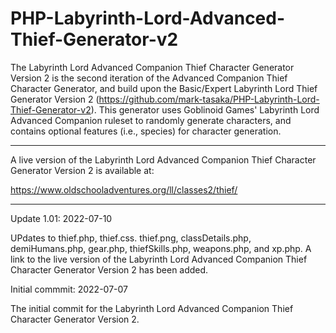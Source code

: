 # PHP-Labyrinth-Lord-Advanced-Thief-Generator-v2
The Labyrinth Lord Advanced Companion Thief Character Generator Version 2 is the second iteration of the Advanced Companion Thief Character Generator, and build upon the Basic/Expert Labyrinth Lord Thief Generator Version 2 (https://github.com/mark-tasaka/PHP-Labyrinth-Lord-Thief-Generator-v2). This generator uses Goblinoid Games' Labyrinth Lord Advanced Companion ruleset to randomly generate characters, and contains optional features (i.e., species) for character generation.


--------------

A live version of the Labyrinth Lord Advanced Companion Thief Character Generator Version 2 is available at:

https://www.oldschooladventures.org/ll/classes2/thief/

---------



Update 1.01: 2022-07-10

UPdates to thief.php, thief.css. thief.png, classDetails.php, demiHumans.php, gear.php, thiefSkills.php, weapons.php, and xp.php. A link to the live version of the Labyrinth Lord Advanced Companion Thief Character Generator Version 2 has been added.



Initial commmit: 2022-07-07

The initial commit for the Labyrinth Lord Advanced Companion Thief Character Generator Version 2.

